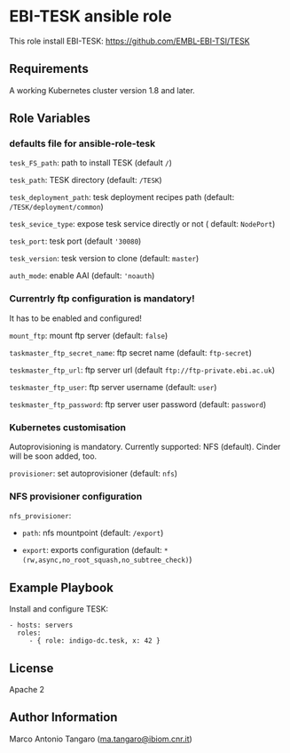 EBI-TESK ansible role
=====================

This role install EBI-TESK: https://github.com/EMBL-EBI-TSI/TESK

Requirements
------------

A working Kubernetes cluster version 1.8 and later.

Role Variables
--------------

### defaults file for ansible-role-tesk ###

``tesk_FS_path``: path to install TESK (default ``/``)

``tesk_path``: TESK directory (default: ``/TESK``)

``tesk_deployment_path``: tesk deployment recipes path (default: ``/TESK/deployment/common``)

``tesk_sevice_type``: expose tesk service directly or not ( default: ``NodePort``)

``tesk_port``: tesk port (default ``'30080``)

``tesk_version``: tesk version to clone (default: ``master``)

``auth_mode``: enable AAI (default: ``'noauth``)

### Currentrly ftp configuration is mandatory! ###
It has to be enabled and configured!

``mount_ftp``: mount ftp server (default: ``false``)

``taskmaster_ftp_secret_name``: ftp secret name (default: ``ftp-secret``)

``teskmaster_ftp_url``: ftp server url (default ``ftp://ftp-private.ebi.ac.uk``)

``teskmaster_ftp_user``: ftp server username (default: ``user``)

``teskmaster_ftp_password``: ftp server user password (default: ``password``)

### Kubernetes customisation ###
Autoprovisioning is mandatory.
Currently supported: NFS (default). Cinder will be soon added, too.

``provisioner``: set autoprovisioner (default: ``nfs``)

### NFS provisioner configuration ###
``nfs_provisioner``:

 * ``path``: nfs mountpoint (default: ``/export``)
 
 * ``export``: exports configuration (default: ``*(rw,async,no_root_squash,no_subtree_check)``)

Example Playbook
----------------

Install and configure TESK:

    - hosts: servers
      roles:
         - { role: indigo-dc.tesk, x: 42 }

License
-------

Apache 2

Author Information
------------------

Marco Antonio Tangaro (ma.tangaro@ibiom.cnr.it)

